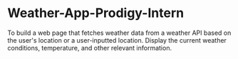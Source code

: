 # Weather-App-Prodigy-Intern
To build a web page that fetches weather data from a weather API based on the user's location or a user-inputted location. Display the current weather conditions, temperature, and other relevant information.
